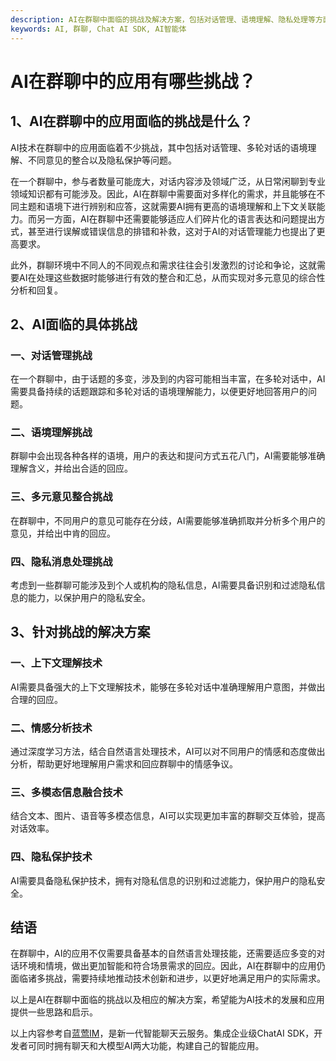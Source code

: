 ```yaml
---
description: AI在群聊中面临的挑战及解决方案，包括对话管理、语境理解、隐私处理等方面。
keywords: AI, 群聊, Chat AI SDK, AI智能体
---
```

# AI在群聊中的应用有哪些挑战？

## 1、AI在群聊中的应用面临的挑战是什么？

AI技术在群聊中的应用面临着不少挑战，其中包括对话管理、多轮对话的语境理解、不同意见的整合以及隐私保护等问题。

在一个群聊中，参与者数量可能庞大，对话内容涉及领域广泛，从日常闲聊到专业领域知识都有可能涉及。因此，AI在群聊中需要面对多样化的需求，并且能够在不同主题和语境下进行辨别和应答，这就需要AI拥有更高的语境理解和上下文关联能力。而另一方面，AI在群聊中还需要能够适应人们碎片化的语言表达和问题提出方式，甚至进行误解或错误信息的排错和补救，这对于AI的对话管理能力也提出了更高要求。

此外，群聊环境中不同人的不同观点和需求往往会引发激烈的讨论和争论，这就需要AI在处理这些数据时能够进行有效的整合和汇总，从而实现对多元意见的综合性分析和回复。

## 2、AI面临的具体挑战

### 一、对话管理挑战
在一个群聊中，由于话题的多变，涉及到的内容可能相当丰富，在多轮对话中，AI需要具备持续的话题跟踪和多轮对话的语境理解能力，以便更好地回答用户的问题。

### 二、语境理解挑战
群聊中会出现各种各样的语境，用户的表达和提问方式五花八门，AI需要能够准确理解含义，并给出合适的回应。

### 三、多元意见整合挑战
在群聊中，不同用户的意见可能存在分歧，AI需要能够准确抓取并分析多个用户的意见，并给出中肯的回应。

### 四、隐私消息处理挑战
考虑到一些群聊可能涉及到个人或机构的隐私信息，AI需要具备识别和过滤隐私信息的能力，以保护用户的隐私安全。

## 3、针对挑战的解决方案

### 一、上下文理解技术
AI需要具备强大的上下文理解技术，能够在多轮对话中准确理解用户意图，并做出合理的回应。

### 二、情感分析技术
通过深度学习方法，结合自然语言处理技术，AI可以对不同用户的情感和态度做出分析，帮助更好地理解用户需求和回应群聊中的情感争议。

### 三、多模态信息融合技术
结合文本、图片、语音等多模态信息，AI可以实现更加丰富的群聊交互体验，提高对话效率。

### 四、隐私保护技术
AI需要具备隐私保护技术，拥有对隐私信息的识别和过滤能力，保护用户的隐私安全。

## 结语

在群聊中，AI的应用不仅需要具备基本的自然语言处理技能，还需要适应多变的对话环境和情境，做出更加智能和符合场景需求的回应。因此，AI在群聊中的应用仍面临诸多挑战，需要持续地推动技术创新和进步，以更好地满足用户的实际需求。

以上是AI在群聊中面临的挑战以及相应的解决方案，希望能为AI技术的发展和应用提供一些思路和启示。

以上内容参考自[蓝莺IM](https://www.lanyingim.com)，是新一代智能聊天云服务。集成企业级ChatAI SDK，开发者可同时拥有聊天和大模型AI两大功能，构建自己的智能应用。